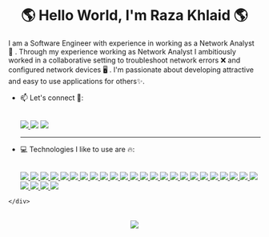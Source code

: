 <h1 align="center"> 🌎 Hello World, I'm Raza Khlaid 🌎</h1>

 I am a Software Engineer with experience in working as a Network Analyst 📡 . Through my experience working as Network Analyst I ambitiously worked in a collaborative setting to troubleshoot network errors ❌ and configured network devices 🖥️ . I'm passionate about developing attractive and easy to use applications for others✨. 

- 📫 Let's connect 🙂:<div ><br>
    <a href="https://www.linkedin.com/in/razaskhalid/"><img src="https://img.shields.io/badge/-LinkedIn-0077B5?style=flat-square&logo=LinkedIn&logoColor=white" />  </a>
    <a href="https://github.com/Raza-Khalid"><img src="https://img.shields.io/github/followers/rkhalid?color=black&label=GitHub&logo=GitHub&logoColor=white&style=flat-square" /></a>
    <a href="mailto: razakhalidd@gmail.com"><img src="https://img.shields.io/badge/-Gmail-D14836?style=flat-square&logo=Gmail&logoColor=white" />  </a>
  </div>
  
  
  <hr>
- 💻 Technologies I like to use are 🔥:<div> <br>
      <a href="#"><img src="https://img.shields.io/badge/-JavaScript-F7DF1E?style=flat-square&logo=javascript&logoColor=black" />  </a>
      <a href="#"><img src="https://img.shields.io/badge/-React-61DAFB?style=flat-square&logo=React&logoColor=black" />  </a>
      <a href="#"><img src="https://img.shields.io/badge/-Redux-764ABC?style=flat-square&logo=Redux" />  </a>
      <a href="#"><img src="https://img.shields.io/badge/vuejs-%2335495e.svg?style=flat-square&logo=vuedotjs&logoColor=%234FC08D" />  </a>
      <a href="#"><img src="https://img.shields.io/badge/Vuetify-1867C0?style=flat-sqaure&logo=vuetify&logoColor=AEDDFF" />  </a>
      <a href="#"><img src="https://img.shields.io/badge/-NodeJS-339933?style=flat-square&logo=Node.js&logoColor=white" />  </a>
      <a href="#"><img src="https://img.shields.io/badge/-Express-F7F7F7?style=flat-square&logo=express&logoColor=339933" />  </a>
      <a href="#"><img src="https://img.shields.io/badge/WordPress-%23117AC9.svg?flat-square&logo=WordPress&logoColor=white" />  </a>
      <a href="#"><img src="https://img.shields.io/badge/-HTML5-E34F26?style=flat-square&logo=html5&logoColor=white" />  </a>
      <a href="#"><img src="https://img.shields.io/badge/-CSS3-1572B6?style=flat-square&logo=css3" />  </a>
      <a href="#"><img src="https://img.shields.io/badge/-Bootstrap-F7F7F7?style=flat-square&logo=bootstrap" />  </a>
      <a href="#"><img src="https://img.shields.io/badge/tailwindcss-%2338B2AC.svg?style=flatsquare&logo=tailwind-css&logoColor=white" />  </a>
      <a href="#"><img src="https://img.shields.io/badge/-Python3-3776AB?style=flat-square&logo=Python&logoColor=white" />  </a>
      <a href="#"><img src="https://img.shields.io/badge/-Flask-F7F7F7?style=flat-square&logo=flask&logoColor=black" />  </a>
      <a href="#"><img src="https://img.shields.io/badge/-PostgreSQL-336791?style=flat-square&logo=postgresql&logoColor=FAFAFA" />  </a>
      <a href="#"><img src="https://img.shields.io/badge/-MongoDB-F7F7F7?style=flat-square&logo=mongodb" />  </a>
      <a href="#"><img src="https://img.shields.io/badge/AWS%20S3-232F3E?style=flat-square&logo=amazon-aws&logoColor=FEBD69" />  </a>
      <a href="#"><img src="https://img.shields.io/badge/JWT-black?style=flat-square&logo=JSON%20web%20tokens" />  </a>
      <a href="#"><img src="https://img.shields.io/badge/-Git-black?style=flat-square&logo=git" />  </a>
      <a href="#"><img src="https://img.shields.io/badge/github-%23121011.svg?flat-square&logo=github&logoColor=white" />  </a>
      <a href="#"><img src="https://img.shields.io/badge/-Insomnia-5849BE?style=flat-square&logo=insomnia" />  </a>
      <a href="#"><img src="https://img.shields.io/badge/-Heroku-430098?style=flat-square&logo=heroku" />  </a>
      <a href="#"><img src="https://img.shields.io/badge/netlify-%23000000.svg?flat-square&logo=netlify&logoColor=#00C7B7" />  </a>
      <a href="#"><img src="https://img.shields.io/badge/vercel-%23000000.svg?flat-square&logo=vercel&logoColor=white" />  </a>
      <a href="#"><img src="https://img.shields.io/badge/-Markdown-000000?style=flat-square&logo=Markdown&logoColor=white" />  </a>
      <a href="#"><img src="https://img.shields.io/badge/-Trello-0079BF?style=flat-square&logo=Trello&logoColor=white" />  </a>
      <a href="#"><img src="https://img.shields.io/badge/-VS_Code-007ACC?style=flat-square&logo=visual-studio-code" />  </a>
      <a href="#"><img src="https://img.shields.io/badge/-Slack-4A154B?style=flat-square&logo=slack" />  </a>
<!--       <a href="#"><img src="https://img.shields.io/badge/-Zoom-2D8CFF?style=flat-square&logo=zoom&logoColor=white" />  </a> -->
    </div>


<div align="center">
  <br>
  <a href="#"><img align="center" src="https://github-readme-stats.vercel.app/api?username=Raza-Khalid&hide=,issues&include_all_commits=true&count_private=true&show_icons=true&theme=midnight-purple " />  </a><br>

  
</div>
